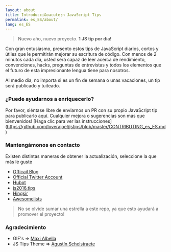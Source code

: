 ```yaml
---
layout: about
title: Introducci&oacute;n JavaScript Tips
permalink: es_ES/about/
lang: es_ES
---
```


> Nuevo año, nuevo proyecto. **1 JS tip por día!**

Con gran entusiasmo, presento estos tips de JavaScript diarios, cortos y útiles que le permitirán mejorar su escritura de código. Con menos de 2 minutos cada día, usted será capaz de leer acerca de rendimiento, convenciones, hacks, preguntas de entrevistas y todos los elementos que el futuro de esta impresionante lengua tiene para nosotros.

Al medio día, no importa si es un fin de semana o unas vacaciones, un tip será publicado y tuiteado.

### ¿Puede ayudarnos a enriquecerlo?
Por favor, siéntase libre de enviarnos un PR con su propio JavaScript tip para publicarlo aquí.
Cualquier mejora o sugerencias son más que bienvenidos!
[Haga clic para ver las instrucciones] (https://github.com/loverajoel/jstips/blob/master/CONTRIBUTING_es_ES.md)

### Mantengámonos en contacto

Existen distintas maneras de obtener la actualización, seleccione la que m&aacute;s le guste

- [Officail Blog](http://www.jstips.co)
- [Official Twitter Account](https://twitter.com/tips_js)
- [Hubot](https://github.com/dggriffin/hubot-jstips)
- [js2016.tips](http://js2016.tips/)
- [Hingsir](http://hingsir.com/jstips-site/dist/tips/)
- [Awesomelists](https://awesomelists.top/#/repos/loverajoel/jstips)

> No se olvide sumar una estrella a este repo, ya que esto ayudará a promover el proyecto!

### Agradecimiento

- GIF's => [Maxi Albella](https://dribbble.com/maxialbella)
- JS Tips Theme => [Agustín Schelstraete](http://www.aschelstraete.com/)